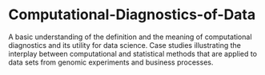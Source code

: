 # Computational-Diagnostics-of-Data
A basic understanding of the definition and the meaning of computational diagnostics and its utility for data science. Case studies illustrating the interplay between computational and statistical methods that are applied to data sets from genomic experiments and business processes. 
